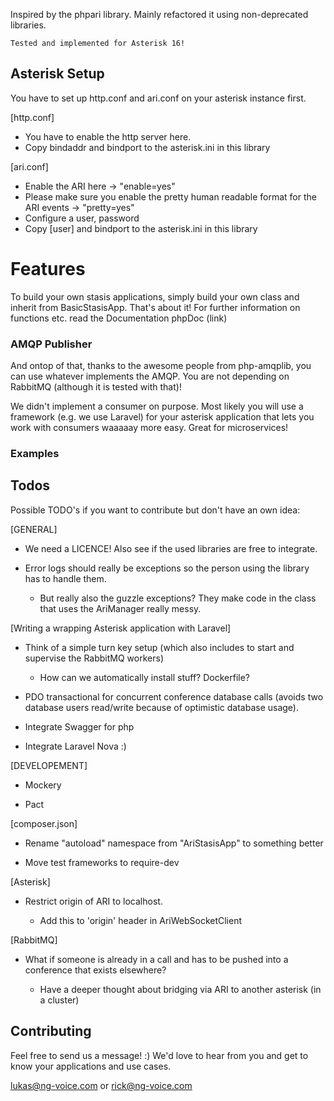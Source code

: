 Inspired by the phpari library. Mainly refactored it using non-deprecated libraries.

`Tested and implemented for Asterisk 16!` 

## Asterisk Setup

You have to set up http.conf and ari.conf on your asterisk instance first.

[http.conf]
* You have to enable the http server here.
* Copy bindaddr and bindport to the asterisk.ini in this library

[ari.conf]
* Enable the ARI here -> "enable=yes"
* Please make sure you enable the pretty human readable format for the ARI events -> "pretty=yes"
* Configure a user, password
* Copy \[user] and bindport to the asterisk.ini in this library

# Features
To build your own stasis applications, simply build your own class and inherit from BasicStasisApp.
That's about it!
For further information on functions etc. read the Documentation phpDoc (link)

### AMQP Publisher
And ontop of that, thanks to the awesome people from php-amqplib, you can use whatever implements the AMQP. 
You are not depending on RabbitMQ (although it is tested with that)!

We didn't implement a consumer on purpose. Most likely you will use a framework (e.g. we use Laravel)
for your asterisk application that lets you work with consumers waaaaay more easy.
Great for microservices!

### Examples

## Todos
Possible TODO's if you want to contribute but don't have an own idea:

[GENERAL]

- We need a LICENCE! Also see if the used libraries are free to integrate.

- Error logs should really be exceptions so the person using the library has to handle them.
  
  - But really also the guzzle exceptions? They make code in the class that uses the AriManager really messy.
 
[Writing a wrapping Asterisk application with Laravel]

- Think of a simple turn key setup (which also includes to start and supervise the RabbitMQ workers)
  
  - How can we automatically install stuff? Dockerfile?

- PDO transactional for concurrent conference database calls (avoids two database users read/write because 
of optimistic database usage).

- Integrate Swagger for php

- Integrate Laravel Nova :)
 
[DEVELOPEMENT]

- Mockery

- Pact
 
[composer.json]

- Rename "autoload" namespace from "AriStasisApp" to something better

- Move test frameworks to require-dev
 
[Asterisk]

- Restrict origin of ARI to localhost.
  
  - Add this to 'origin' header in AriWebSocketClient
 
[RabbitMQ]

- What if someone is already in a call and has to be pushed into a conference that exists elsewhere?
  
  - Have a deeper thought about bridging via ARI to another asterisk (in a cluster)

## Contributing
Feel free to send us a message! :) We'd love to hear from you and get to know your applications and use cases.

lukas@ng-voice.com or rick@ng-voice.com